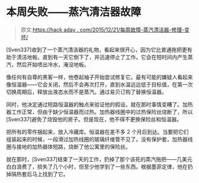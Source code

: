 # 本周失败——蒸汽清洁器故障

> 原文:[https://hack aday . com/2015/12/21/每周故障-蒸汽清洁器-修理-变坏/](https://hackaday.com/2015/12/21/fail-of-the-week-steam-cleaner-fix-goes-bad/)

[Sven337]收到了一个蒸汽清洁器的礼物，看起来很开心，因为它比普通拖把更有助于清洁地板。直到有一天它倒下了，并迅速停止了工作。它会在短时间内产生蒸汽，然后开始喷出冷水，淹没地板。

像任何有自尊的黑客一样，他卷起袖子开始尝试修复它。最有可能的嫌疑人看起来像恒温器——它会关闭，然后不会再次打开，直到水温远远低于目标值，在第一次切换周期后，释放出液态水而不是蒸汽。通过易贝订购了替换恒温器。

同时，他决定通过短路恒温器的触点来验证他的假设。就在那时事情变糟了。加热器工作正常，但由于缺少恒温器而过热。加热器线圈中的过热保险丝烧断了，所以[Sven337]避免了烧毁他的房子。但是现在，他不得不更换保险丝和恒温器。

把所有的零件捆起来，放入冷藏库。恒温器在差不多 2 个月后到达。当要把它们组装起来的时候，一段滑过加热线圈的玻璃纤维管不见了。没有保护套，加热器线圈与接地的加热器体短路，烧断了他公寓里的保险丝。

就在那时，[Sven337]结束了一天的工作，扔掉了那个该死的蒸汽拖把——几美元白白浪费了，损失了几个小时，但至少他学到了一些东西。根据墨菲定律，他在扔掉隔热套后马上找到了它。